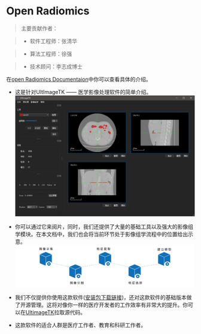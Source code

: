 
#  Open Radiomics

> 主要贡献作者：

> - 软件工程师：张清华

> - 算法工程师：徐强

> - 技术顾问：李志成博士


在[open Radiomics Documentaion](https://ultimagetk.github.io/OpenRadiomics/)中你可以查看具体的介绍。

- 这是针对UltImageTK —— 医学影像处理软件的简单介绍。
![UltimageTK](./imgs/software_home.png 'UltimageTK')

- 你可以通过它来阅片，同时，我们还提供了大量的基础工具以及强大的影像组学模块。在本文档中，我们也会将当前环节处于影像组学流程中的位置给出示意。
![影像组学流程](./imgs/pipeline.png)

- 我们不仅提供你使用这款软件([安装包下载链接](https://obs-huay-website.obs.cn-north-4.myhuaweicloud.com/download/UltimageTK_1.0_Installer_x64_win.exe))，还对这款软件的基础版本做了开源管理。这将对像你一样的医疗开发者的工作效率有非常大的提升。你可以在[UltimageTK](https://github.com/UltimageTK/OpenRadiomics)拉取源代码。

- 这款软件的适合人群是医疗工作者、教育和科研工作者。

